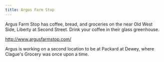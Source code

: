 ```yaml
---
title: Argus Farm Stop
---
```

Argus Farm Stop has coffee, bread, and groceries on the
near Old West Side, Liberty at Second Street. Drink your
coffee in their glass greenhouse.

http://www.argusfarmstop.com/

Argus is working on a second location to be at Packard
at Dewey, where Clague's Grocery was once upon a time.
